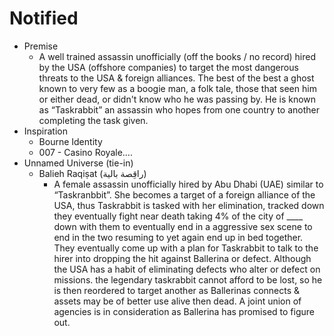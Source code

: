 # Notified

- Premise
    - A well trained assassin unofficially (off the books / no record) hired by the USA (offshore companies) to target the most dangerous threats to the USA & foreign alliances. The best of the best a ghost known to very few as a boogie man, a folk tale, those that seen him or either dead, or didn't know who he was passing by. He is known as “Taskrabbit” an assassin who hopes from one country to another completing the task given.
- Inspiration
    - Bourne Identity
    - 007 - Casino Royale….
- Unnamed Universe (tie-in)
    - Balieh Raqiṣat (راقِصة بالية)
        - A female assassin unofficially hired by Abu Dhabi (UAE) similar to “Taskranbbit”. She becomes a target of a foreign alliance of the USA, thus Taskrabbit is tasked with her elimination, tracked down they eventually fight near death taking 4% of the city of ____ down with them to eventually end in a aggressive sex scene to end in the two resuming to yet again end up in bed together. They eventually come up with a plan for Taskrabbit to talk to the hirer into dropping the hit against Ballerina or defect. Although the USA has a habit of eliminating defects who alter or defect on missions. the legendary taskrabbit cannot afford to be lost, so he is then reordered to target another as Ballerinas connects & assets may be of better use alive then dead. A joint union of agencies is in consideration as Ballerina has promised to figure out.